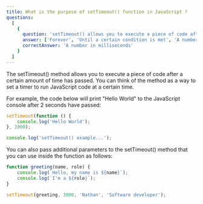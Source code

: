 ```yaml
---
title: What is the purpose of setTimeout() function in JavaScript ?
questions:
  [
    {
      question: 'setTimeout() allows you to execute a piece of code after what time has passed?',
      answer: ['Forever', 'Until a certain condition is met', 'A number in milliseconds'],
      correctAnswer: 'A number in milliseconds'
    }
  ]
---
```


The setTimeout() method allows you to execute a piece of code after a certain amount of time has passed. You can think of the method as a way to set a timer to run JavaScript code at a certain time.

For example, the code below will print "Hello World" to the JavaScript console after 2 seconds have passed:

```javascript
setTimeout(function () {
	console.log('Hello World');
}, 2000);

console.log('setTimeout() example...');
```

You can also pass additional parameters to the setTimeout() method that you can use inside the function as follows:

```javascript
function greeting(name, role) {
	console.log(`Hello, my name is ${name}`);
	console.log(`I'm a ${role}`);
}

setTimeout(greeting, 3000, 'Nathan', 'Software developer');
```
